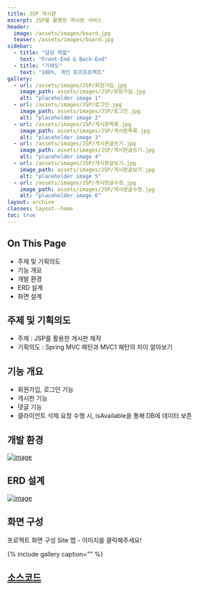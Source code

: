 ```yaml
---
title: JSP 게시판
excerpt: JSP를 활용한 게시판 서비스
header:
  image: /assets/images/board.jpg
  teaser: /assets/images/board.jpg
sidebar:
  - title: "담당 역할"
    text: "Front-End & Back-End"
  - title: "기여도"
    text: "100%, 개인 토이프로젝트"
gallery:
  - url: /assets/images/JSP/회원가입.jpg
    image_path: assets/images/JSP/회원가입.jpg
    alt: "placeholder image 1"
  - url: /assets/images/JSP/로그인.jpg
    image_path: assets/images/JSP/로그인.jpg
    alt: "placeholder image 2"
  - url: /assets/images/JSP/게시판목록.jpg
    image_path: assets/images/JSP/게시판목록.jpg
    alt: "placeholder image 3"
  - url: /assets/images/JSP/게시판글쓰기.jpg
    image_path: assets/images/JSP/게시판글쓰기.jpg
    alt: "placeholder image 4"
  - url: /assets/images/JSP/게시판글보기.jpg
    image_path: assets/images/JSP/게시판글보기.jpg
    alt: "placeholder image 5"
  - url: /assets/images/JSP/게시판글수정.jpg
    image_path: assets/images/JSP/게시판글수정.jpg
    alt: "placeholder image 6"
layout: archive
classes: layout--home
toc: true
---
```




## On This Page

- 주제 및 기획의도
- 기능 개요
- 개발 환경
- ERD 설계
- 화면 설계





## 주제 및 기획의도

- 주제 : JSP를 활용한 게시판 제작
- 기획의도 : Spring MVC 패턴과 MVC1 패턴의 차이 알아보기



## 기능 개요

- 회원가입, 로그인 기능
- 게시판 기능
- 댓글 기능
- 클라이언트 삭제 요청 수행 시, isAvailable을 통해 DB에 데이터 보존





## 개발 환경

[![image](https://user-images.githubusercontent.com/49560745/103338477-e5d4bc80-4ac1-11eb-8488-69edd37d19f3.png)](https://user-images.githubusercontent.com/49560745/103338477-e5d4bc80-4ac1-11eb-8488-69edd37d19f3.png)



## ERD 설계

[![image](https://user-images.githubusercontent.com/49560745/103337133-a86e3000-4abd-11eb-8759-97a877f21512.png)](https://user-images.githubusercontent.com/49560745/103337133-a86e3000-4abd-11eb-8759-97a877f21512.png)



## 화면 구성	

프로젝트 화면 구성 Site 맵 - 이미지를 클릭해주세요!

{% include gallery caption="" %}



## [소스코드](https://github.com/gwang920/TIL/tree/master/JSP%20%EA%B2%8C%EC%8B%9C%ED%8C%90%20%EB%A7%8C%EB%93%A4%EA%B8%B0)
